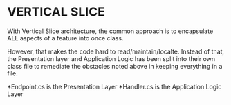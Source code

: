 # VERTICAL SLICE

With Vertical Slice architecture, the common approach is to encapsulate 
ALL aspects of a feature into once class.

However, that makes the code hard to read/maintain/localte.  Instead of that,
the Presentation layer and Application Logic has been split into their own class
file to remediate the obstacles noted above in keeping everything in a file.

*Endpoint.cs is the Presentation Layer
*Handler.cs is the Application Logic Layer